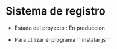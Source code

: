 <h1> Sistema de registro </h1>

- Estado del proyecto : En produccion

- Para utilizar el programa 
  ´´´instalar js´´´
